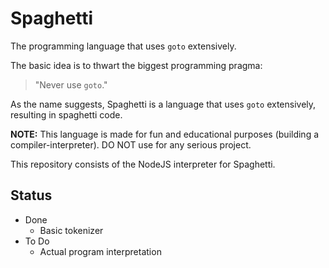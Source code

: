 # Spaghetti
The programming language that uses `goto` extensively.

The basic idea is to thwart the biggest programming pragma:

> "Never use `goto`."

As the name suggests, Spaghetti is a language that uses `goto` extensively, resulting in spaghetti code.

**NOTE:** This language is made for fun and educational purposes (building a compiler-interpreter). DO NOT use for any serious project.

This repository consists of the NodeJS interpreter for Spaghetti.

## Status
* Done
    * Basic tokenizer
* To Do
    * Actual program interpretation
